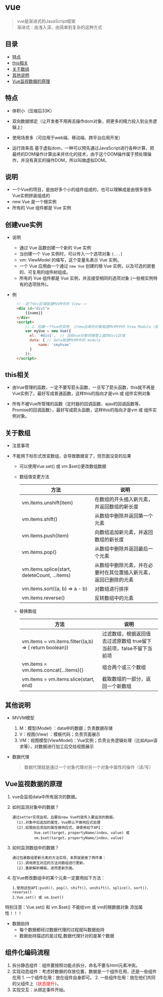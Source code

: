 # vue
  > vue是渐进式的JavaScript框架  
  > 渐进式：由浅入深，由简单到复杂的这种方式  

## 目录
  - [特点](#特点)
  - [this相关](#this相关)
  - [关于数组](#关于数组)
  - [其他说明](#其他说明)
  - [Vue监视数据的原理](#Vue监视数据的原理)

    
## 特点
  - 体积小（压缩后33K）

  - 双向数据绑定（让开发者不用再去操作dom对象，把更多的精力投入到业务逻辑上）

  - 使用场景多（可应用于web端、移动端、跨平台应用开发）

  - 运行效率高
    基于虚拟dom，一种可以预先通过JavaScript进行各种计算，把最终的DOM操作计算出来并优化的技术，由于这个DOM操作属于预处理操作，并没有真实的操作DOM，所以叫做虚拟DOM。
    
## 说明
  - 一个Vue的项目，是由好多个小的组件组成的，也可以理解成是由很多很多Vue实例拼装组成的
  - new Vue 是一个根实例
  - 所有的 Vue 组件都是 Vue 实例

    

## 创建vue实例

  - 说明  

    - 通过 Vue 函数创建一个新的 Vue 实例  
    - 当创建一个 Vue 实例时，可以传入一个选项对象 `{...}`  
    - vm: ViewModel 的缩写，这个变量名表示 Vue 实例。  
    - 一个 Vue 应用由一个通过 `new Vue` 创建的根 Vue 实例，以及可选的嵌套的、可复用的组件树组成。  
    - 所有的 Vue 组件都是 Vue 实例，并且接受相同的选项对象 (一些根实例特有的选项除外)。  

  - 例  

    ``` html
      <!--这个div区域就是MVVM中的 View-->
      <div id="div1">
          {{name}}
      </div>
      <script>
          // 2、创建一个Vue的实例 （/new出来的对象就是MVVM中的 View Module（调度者）
          var myVue = new Vue({
            el: '#div1',  // 当前vue对象将接管上面的div1区域
            data: { // data就是MVVM中的 module
                name: 'smyhvae'
            }
          });
      </script>
    ```


## this相关
  - 由Vue管理的函数，一定不要写箭头函数，一旦写了箭头函数，this就不再是Vue实例了。最好写成普通函数，这样this的指向才是vm 或 组件实例对象

  - 所有不被Vue所管理的函数（定时器的回调函数、ajax的回调函数等、Promise的回调函数），最好写成箭头函数，这样this的指向才是vm 或 组件实例对象。

    

## 关于数组
  - 注意事项
    
- 不能用下标形式改变数组，会导致数据变了，但页面没变的后果
    
  - 可以使用Vue.set() 或 vm.$set()更改数组数据

  - 数组值变更方法

    | 方法                                          | 说明                                                         |
    | --------------------------------------------- | ------------------------------------------------------------ |
    | vm.items.unshift(item)                        | 在数组的开头插入新元素，并返回数组的新长度                   |
    | vm.items.shift()                              | 从数组中删除并返回第一个元素                                 |
    | vm.items.push(item)                           | 向数组追加新元素，并返回数组的新长度                         |
    | vm.items.pop()                                | 从数组中删除并返回最后一个元素                               |
    | vm.items.splice(start, deleteCount, ...items) | 从数组中删除元素，并在必要时在其位置插入新元素，返回已删除的元素 |
    | vm.items.sort((a, b) => a - b)                | 对数组进行排序                                               |
    | vm.items.reverse()                            | 反转数组中的元素                                             |

    

  - 替换数组
    
    | 方法                                                   | 说明                                                         |
    | ------------------------------------------------------ | ------------------------------------------------------------ |
    | vm.items = vm.items.filter((a,b) => { return boolean}) | 过滤数组，根据返回值去过滤原数组   true留下当前项，false不留下当前项 |
    | vm.items = vm.items.concat(...items){}                 | 组合两个或三个数组                                           |
    | vm.items = vm.items.slice(start, end)                  | 截取数组的一部分，返回一个新数组                             |
    
    

## 其他说明
  - MVVM模型
    1. M：模型(Model) ：data中的数据；负责数据存储
    2. V：视图(View) ：模板代码；负责页面展示
    3. VM：视图模型(ViewModel)：Vue实例；负责业务逻辑处理（比如Ajax请求等），对数据进行加工后交给视图展示
    
  - 数据代理
    
    > 数据代理就是通过一个对象代理对另一个对象中属性的操作（读/写）  



## Vue监视数据的原理

  1. vue会监视data中所有层次的数据。

  2. 如何监测对象中的数据？

         通过setter实现监视，且要在new Vue时就传入要监测的数据。
           (1).对象中后追加的属性，Vue默认不做响应式处理
           (2).如需给后添加的属性做响应式，请使用如下API：
                   Vue.set(target，propertyName/index，value) 或 
                   vm.$set(target，propertyName/index，value)

  3. 如何监测数组中的数据？

         通过包裹数组更新元素的方法实现，本质就是做了两件事：
           (1).调用原生对应的方法对数组进行更新。
           (2).重新解析模板，进而更新页面。

  4. 在Vue修改数组中的某个元素一定要用如下方法：

         1.使用这些API:push()、pop()、shift()、unshift()、splice()、sort()、reverse()
         2.Vue.set() 或 vm.$set()

  特别注意：Vue.set() 和 vm.$set() 不能给vm 或 vm的根数据对象 添加属性！！！

  - 数据劫持
    - 每个数据都经过数据代理的过程就叫数据劫持
    - 数据劫持描述的是过程,数据代理针对的是某个数据

## 组件化编码流程
  1. 拆分静态组件：组件要按照功能点拆分，命名不要与html元素冲突。
  2. 实现动态组件：考虑好数据的存放位置，数据是一个组件在用，还是一些组件在用
    1. 一个组件在用：放在组件自身即可。
    2. 一些组件在用：放在他们共同的父组件上（<span style="color:red">状态提升</span>）。
  3. 实现交互：从绑定事件开始。
